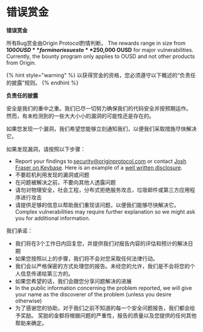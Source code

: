 # 错误赏金

**错误赏金**

所有Bug赏金由Origin Protocol酌情判断。 The rewards range in size from **$100 OUSD** for minor issues to **$250,000 OUSD** for major vulnerabilities. Currently, the bounty program only applies to OUSD and not other products from Origin.

{% hint style="warning" %}
以获得赏金的资格，您必须遵守以下概述的“负责任的披露”规则。
{% endhint %}

**负责任的披露**

安全是我们的重中之重。我们已尽一切努力确保我们的代码安全并按预期运作。 然而，有未检测到的一些大大小小的漏洞的可能性还是存在的。

如果您发现一个漏洞，我们希望您能够立刻通知我们，以便我们采取措施尽快解决它。

如果发现漏洞，请按照以下步骤：

* Report your findings to [security@originprotocol.com](mailto:security@originprotocol.com) or contact [Josh Fraser on Keybase](https://keybase.io/joshfraser). Here is an example of a [well written disclosure](https://gist.github.com/DanielVF/66f459da88804d1fd917c47576c68523).
* 不要趁机利用发现的漏洞或问题
* 在问题被解决之前，不要向其他人透露问题
* 请勿对物理安全，社会工程，分布式拒绝服务攻击，垃圾邮件或第三方应用程序进行攻击
* 请提供足够的信息以帮助我们重现该问题，以便我们能够尽快解决它。 Complex vulnerabilities may require further explanation so we might ask you for additional information.&#x20;

我们承诺：

* 我们将在3个工作日内回复您，并提供我们对报告内容的评估和预计的解决日期
* 如果您按照以上的步骤，我们将不会对您采取任何法律行动。
* 我们会以严格保密的方式处理您的报告。未经您的允许，我们是不会将您的个人信息传递给第三方的。
* 如果您希望的话，我们会跟您分享问题解决的进展
* In the public information concerning the problem reported, we will give your name as the discoverer of the problem (unless you desire otherwise)
* 为了感谢您的协助，对于我们之前不知道的每一个安全问题报告，我们都会给予奖励。 奖励的金额将根据问题的严重性，报告的质量以及您提供的任何其他帮助来确定。 &#x20;
